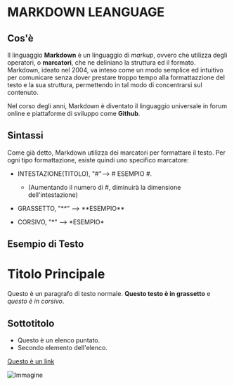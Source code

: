 # MARKDOWN LEANGUAGE

## Cos'è

Il linguaggio **Markdown** è un linguaggio di _markup_, ovvero che utilizza degli operatori, o **marcatori**, che ne deliniano la struttura ed il formato. Markdown, ideato nel 2004, va inteso come un modo semplice ed intuitivo per comunicare senza dover prestare troppo tempo alla formattazzione del testo e la sua struttura, permettendo in tal modo di concentrarsi sul contenuto.

Nel corso degli anni, Markdown è diventato il linguaggio universale in forum online e piattaforme di sviluppo come **Github**.

## Sintassi

Come già detto, Markdown utilizza dei marcatori per formattare il testo. Per ogni tipo formattazione, esiste quindi uno specifico marcatore:

- INTESTAZIONE(TITOLO), "#"--> # ESEMPIO #.

  - (Aumentando il numero di #, diminuirà la dimensione dell'intestazione)

- GRASSETTO, "**" --> **ESEMPIO\*\*

- CORSIVO, "*" --> *ESEMPIO\*

## Esempio di Testo

<!-- Questo è un commento -->

# Titolo Principale

Questo è un paragrafo di testo normale. **Questo testo è in grassetto** e _questo è in corsivo_.

## Sottotitolo

- Questo è un elenco puntato.
- Secondo elemento dell'elenco.

[Questo è un link](https://www.example.com)

![Immagine](https://www.example.com/image.jpg)
